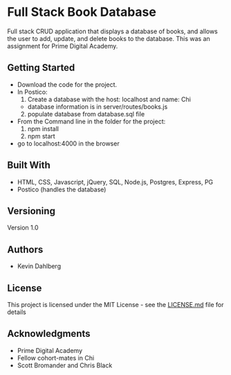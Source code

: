 # Full Stack Book Database

Full stack CRUD application that displays a database of books, and allows the user to add, update, and delete books to the database.  This was an assignment for Prime Digital Academy.

## Getting Started

* Download the code for the project.
* In Postico:
  1. Create a database with the host: localhost and name: Chi
    * database information is in server/routes/books.js
  2. populate database from database.sql file
* From the Command line in the folder for the project:
  1. npm install
  2. npm start
* go to localhost:4000 in the browser

## Built With

* HTML, CSS, Javascript, jQuery, SQL, Node.js, Postgres, Express, PG
* Postico (handles the database)

## Versioning

Version 1.0

## Authors

* Kevin Dahlberg

## License

This project is licensed under the MIT License - see the [LICENSE.md](LICENSE.md) file for details

## Acknowledgments

* Prime Digital Academy
* Fellow cohort-mates in Chi
* Scott Bromander and Chris Black
